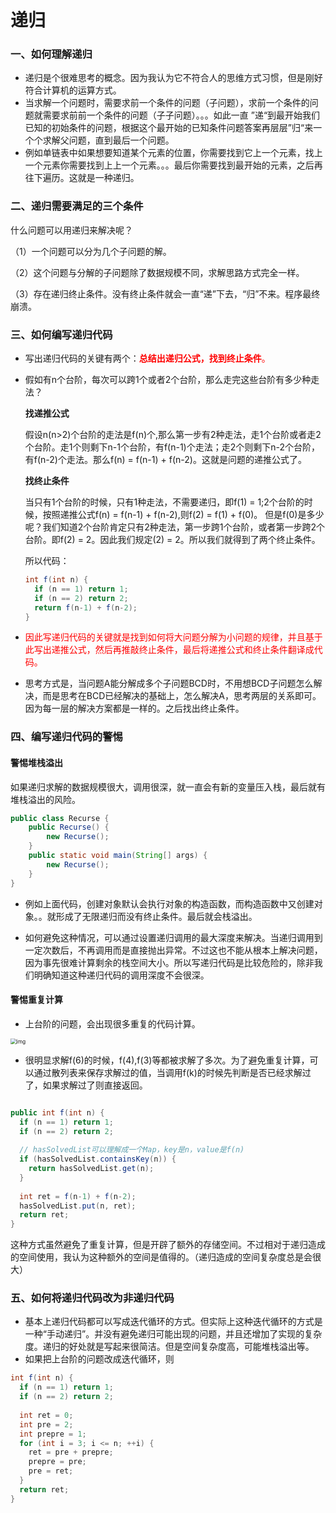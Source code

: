 # 递归

### 一、如何理解递归

* 递归是个很难思考的概念。因为我认为它不符合人的思维方式习惯，但是刚好符合计算机的运算方式。
* 当求解一个问题时，需要求前一个条件的问题（子问题），求前一个条件的问题就需要求前前一个条件的问题（子子问题）。。。如此一直  ”递“到最开始我们已知的初始条件的问题，根据这个最开始的已知条件问题答案再层层”归“来一个个求解父问题，直到最后一个问题。
* 例如单链表中如果想要知道某个元素的位置，你需要找到它上一个元素，找上一个元素你需要找到上上一个元素。。。最后你需要找到最开始的元素，之后再往下遍历。这就是一种递归。



### 二、递归需要满足的三个条件

什么问题可以用递归来解决呢？

（1）一个问题可以分为几个子问题的解。

（2）这个问题与分解的子问题除了数据规模不同，求解思路方式完全一样。

（3）存在递归终止条件。没有终止条件就会一直“递”下去，“归”不来。程序最终崩溃。



### 三、如何编写递归代码

* 写出递归代码的关键有两个：<font color='red'>**总结出递归公式，找到终止条件**。</font>

* 假如有n个台阶，每次可以跨1个或者2个台阶，那么走完这些台阶有多少种走法？

  **找递推公式**

  假设n(n>2)个台阶的走法是f(n)个,那么第一步有2种走法，走1个台阶或者走2个台阶。走1个则剩下n-1个台阶，有f(n-1)个走法；走2个则剩下n-2个台阶，有f(n-2)个走法。那么f(n) = f(n-1) + f(n-2)。这就是问题的递推公式了。

  **找终止条件**

  当只有1个台阶的时候，只有1种走法，不需要递归，即f(1) = 1;2个台阶的时候，按照递推公式f(n) = f(n-1) + f(n-2),则f(2) = f(1) + f(0)。 但是f(0)是多少呢？我们知道2个台阶肯定只有2种走法，第一步跨1个台阶，或者第一步跨2个台阶。即f(2) = 2。因此我们规定(2) = 2。所以我们就得到了两个终止条件。

  所以代码：

  ```java
  int f(int n) {
    if (n == 1) return 1;
    if (n == 2) return 2;
    return f(n-1) + f(n-2);
  }
  ```

* <font color='red'>因此写递归代码的关键就是找到如何将大问题分解为小问题的规律，并且基于此写出递推公式，然后再推敲终止条件，最后将递推公式和终止条件翻译成代码。</font>

* 思考方式是，当问题A能分解成多个子问题BCD时，不用想BCD子问题怎么解决，而是思考在BCD已经解决的基础上，怎么解决A，思考两层的关系即可。因为每一层的解决方案都是一样的。之后找出终止条件。



### 四、编写递归代码的警惕

#### 	警惕堆栈溢出

​	如果递归求解的数据规模很大，调用很深，就一直会有新的变量压入栈，最后就有堆栈溢出的风险。

```java
public class Recurse {
	public Recurse() {
		new Recurse();
	}
	public static void main(String[] args) {
		new Recurse();
	}
}
```

* 例如上面代码，创建对象默认会执行对象的构造函数，而构造函数中又创建对象。。就形成了无限递归而没有终止条件。最后就会栈溢出。

* 如何避免这种情况，可以通过设置递归调用的最大深度来解决。当递归调用到一定次数后，不再调用而是直接抛出异常。不过这也不能从根本上解决问题，因为事先很难计算剩余的栈空间大小。所以写递归代码是比较危险的，除非我们明确知道这种递归代码的调用深度不会很深。

#### 警惕重复计算

* 上台阶的问题，会出现很多重复的代码计算。

<img src="https://static001.geekbang.org/resource/image/e7/bf/e7e778994e90265344f6ac9da39e01bf.jpg" alt="img" style="zoom:60%;" />

* 很明显求解f(6)的时候，f(4),f(3)等都被求解了多次。为了避免重复计算，可以通过散列表来保存求解过的值，当调用f(k)的时候先判断是否已经求解过了，如果求解过了则直接返回。

```java

public int f(int n) {
  if (n == 1) return 1;
  if (n == 2) return 2;
  
  // hasSolvedList可以理解成一个Map，key是n，value是f(n)
  if (hasSolvedList.containsKey(n)) {
    return hasSolvedList.get(n);
  }
  
  int ret = f(n-1) + f(n-2);
  hasSolvedList.put(n, ret);
  return ret;
}
```

这种方式虽然避免了重复计算，但是开辟了额外的存储空间。不过相对于递归造成的空间使用，我认为这种额外的空间是值得的。（递归造成的空间复杂度总是会很大）



### 五、如何将递归代码改为非递归代码

* 基本上递归代码都可以写成迭代循环的方式。但实际上这种迭代循环的方式是一种“手动递归”。并没有避免递归可能出现的问题，并且还增加了实现的复杂度。递归的好处就是写起来很简洁。但是空间复杂度高，可能堆栈溢出等。
* 如果把上台阶的问题改成迭代循环，则

```java
int f(int n) {
  if (n == 1) return 1;
  if (n == 2) return 2;
  
  int ret = 0;
  int pre = 2;
  int prepre = 1;
  for (int i = 3; i <= n; ++i) {
    ret = pre + prepre;
    prepre = pre;
    pre = ret;
  }
  return ret;
}
```

